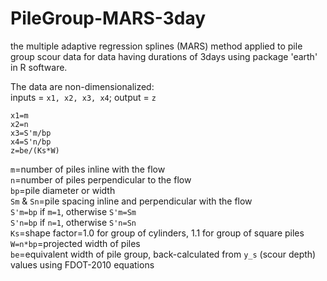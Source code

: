 # PileGroup-MARS-3day
the multiple adaptive regression splines (MARS) method applied to pile group scour data for data having durations of 3days using package 'earth' in R software.<br />

The data are non-dimensionalized: <br />
inputs = `x1, x2, x3, x4`;
output = `z`

    x1=m
    x2=n
    x3=S'm/bp
    x4=S'n/bp
    z=be/(Ks*W)

`m`=number of piles inline with the flow <br />
`n`=number of piles perpendicular to the flow <br />
`bp`=pile diameter or width <br />
`Sm` & `Sn`=pile spacing inline and perpendicular with the flow <br />
`S'm=bp` if `m=1`, otherwise `S'm=Sm` <br />
`S'n=bp` if `n=1`, otherwise `S'n=Sn` <br />
`Ks`=shape factor=1.0 for group of cylinders, 1.1 for group of square piles <br />
`W=n*bp`=projected width of piles <br />
`be`=equivalent width of pile group, back-calculated from `y_s` (scour depth) values using FDOT-2010 equations <br />
